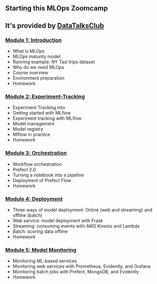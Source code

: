 ## Starting this MLOps Zoomcamp
## It's provided by [DataTalksClub](https://github.com/DataTalksClub/mlops-zoomcamp)
### [Module 1: Introduction](1-Introduction)

* What is MLOps
* MLOps maturity model
* Running example: NY Taxi trips dataset
* Why do we need MLOps
* Course overview
* Environment preparation
* Homework

### [Module 2: Experiment-Tracking](2-Experiment-tracking)
* Experiment Tracking into
* Getting started with MLflow
* Experiment tracking with MLflow
* Model management
* Model registry
* Mlflow in practice
* Homework
### [Module 3: Orchestration](3-Orchestration)
* Workflow orchestration
* Prefect 2.0
* Turning a notebook into a pipeline
* Deployment of Prefect Flow
* Homework

### [Module 4: Deployment](4-Deployment)
* Three ways of model deployment: Online (web and streaming) and offline (batch)
* Web service: model deployment with Frask
* Streaming: consuming events with AWS Kinesis and Lambda
* Batch: scoring data offline
* Homework

### [Module 5: Model Monitoring](5-Monitoring)

* Monitoring ML-based services
* Monitoring web services with Prometheus, Evidently, and Grafana
* Monitoring batch jobs with Prefect, MongoDB, and Evidently
* Homework
